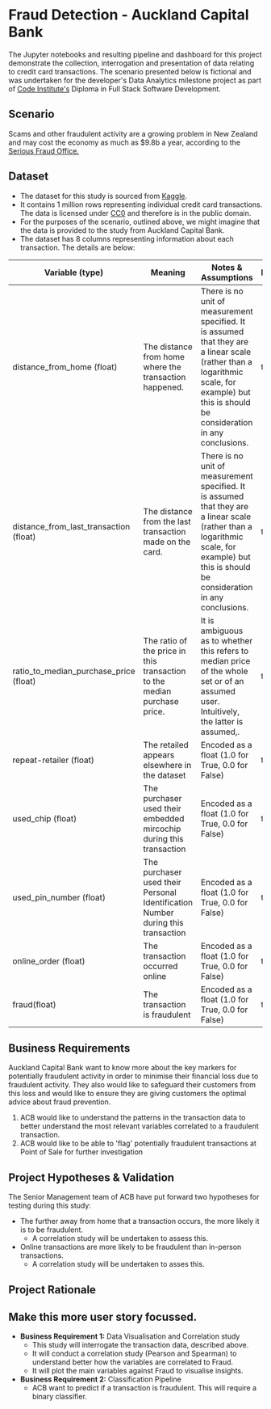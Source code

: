 # Fraud Detection - Auckland Capital Bank
The Jupyter notebooks and resulting pipeline and dashboard for this project demonstrate the collection, interrogation and presentation of data relating to credit card transactions. The scenario presented below is fictional and was undertaken for the developer's Data Analytics milestone project as part of [Code Institute's](https://codeinstitute.net/global/) Diploma in Full Stack Software Development.

## Scenario
Scams and other fraudulent activity are a growing problem in New Zealand and may cost the economy as much as $9.8b a year, according to the [Serious Fraud Office.]( https://www.ey.com/en_nz/financial-services/how-can-we-tackle-the-costs-of-scams-in-new-zealand)

## Dataset

- The dataset for this study is sourced from [Kaggle](https://www.kaggle.com/datasets/dhanushnarayananr/credit-card-fraud).
- It contains 1 million rows representing individual credit card transactions. The data is licensed under [CC0](https://creativecommons.org/publicdomain/zero/1.0/) and therefore is in the public domain.
- For the purposes of the scenario, outlined above, we might imagine that the data is provided to the study from Auckland Capital Bank.
- The dataset has 8 columns representing information about each transaction. The details are below:

| Variable (type)                        | Meaning                                                                         | Notes & Assumptions                                                                                                                                                                          | Range |
| -------------------------------------- | ------------------------------------------------------------------------------- | -------------------------------------------------------------------------------------------------------------------------------------------------------------------------------------------- | ----- |
| distance_from_home (float)             | The distance from home where the transaction happened.                          | There is no unit of measurement specified. It is assumed that they are a linear scale (rather than a logarithmic scale, for example) but this is should be consideration in any conclusions. | tbc   |
| distance_from_last_transaction (float) | The distance from the last transaction made on the card.                        | There is no unit of measurement specified. It is assumed that they are a linear scale (rather than a logarithmic scale, for example) but this is should be consideration in any conclusions. | tbc   |
| ratio_to_median_purchase_price (float) | The ratio of the price in this transaction to the median purchase price.        | It is ambiguous as to whether this refers to median price of the whole set or of an assumed user. Intuitively, the latter is assumed,.                                                       | tbc   |
| repeat-retailer (float)                | The retailed appears elsewhere in the dataset                                   | Encoded as a float (1.0 for True, 0.0 for False)                                                                                                                                             | tbc   |
| used_chip (float)                      | The purchaser used their embedded mircochip during this transaction             | Encoded as a float (1.0 for True, 0.0 for False)                                                                                                                                             | tbc   |
| used_pin_number (float)                | The purchaser used their Personal Identification Number during this transaction | Encoded as a float (1.0 for True, 0.0 for False)                                                                                                                                             | tbc   |
| online_order (float)                   | The transaction occurred online                                                 | Encoded as a float (1.0 for True, 0.0 for False)                                                                                                                                             | tbc   |
| fraud(float)                           | The transaction is fraudulent                                                   | Encoded as a float (1.0 for True, 0.0 for False)                                                                                                                                             | tbc   |

## Business Requirements

Auckland Capital Bank want to know more about the key markers for potentially fraudulent activity in order to minimise their financial loss due to fraudulent activity. They also would like to safeguard their customers from this loss and would like to ensure they are giving customers the optimal advice about fraud prevention.

1. ACB would like to understand the patterns in the transaction data to better understand the most relevant variables correlated to a fraudulent transaction.
2. ACB would like to be able to 'flag' potentially fraudulent transactions at Point of Sale for further investigation

## Project Hypotheses & Validation

The Senior Management team of ACB have put forward two hypotheses for testing during this study:

- The further away from home that a transaction occurs, the more likely it is to be fraudulent.
  - A correlation study will be undertaken to assess this.
- Online transactions are more likely to be fraudulent than in-person transactions.
  - A correlation study will be undertaken to asses this.

## Project Rationale

## Make this more user story focussed.

- **Business Requirement 1:** Data Visualisation and Correlation study
  - This study will interrogate the transaction data, described above.
  - It will conduct a correlation study (Pearson and Spearman) to understand better how the variables are correlated to Fraud.
  - It will plot the main variables against Fraud to visualise insights.
- **Business Requirement 2:** Classification Pipeline
  - ACB want to predict if a transaction is fraudulent. This will require a binary classifier.